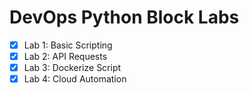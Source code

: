 # DevOps Python Block Labs

- [x] Lab 1: Basic Scripting
- [x] Lab 2: API Requests
- [x] Lab 3: Dockerize Script
- [x] Lab 4: Cloud Automation